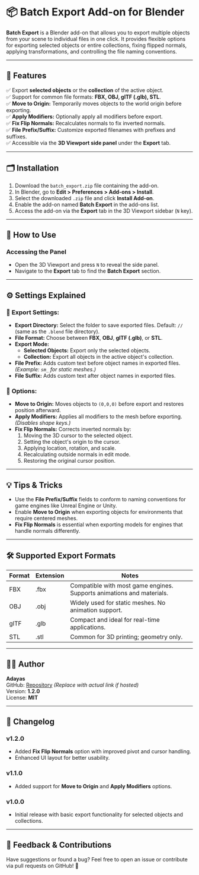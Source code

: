 # 📦 Batch Export Add-on for Blender

**Batch Export** is a Blender add-on that allows you to export multiple objects from your scene to individual files in one click. It provides flexible options for exporting selected objects or entire collections, fixing flipped normals, applying transformations, and controlling the file naming conventions.

---

## 📝 **Features**
✅ Export **selected objects** or the **collection** of the active object.  
✅ Support for common file formats: **FBX, OBJ, glTF (.glb), STL**.  
✅ **Move to Origin:** Temporarily moves objects to the world origin before exporting.  
✅ **Apply Modifiers:** Optionally apply all modifiers before export.  
✅ **Fix Flip Normals:** Recalculates normals to fix inverted normals.  
✅ **File Prefix/Suffix:** Customize exported filenames with prefixes and suffixes.  
✅ Accessible via the **3D Viewport side panel** under the **Export** tab.  

---

## 🗂️ **Installation**
1. Download the `batch_export.zip` file containing the add-on.  
2. In Blender, go to **Edit > Preferences > Add-ons > Install**.  
3. Select the downloaded `.zip` file and click **Install Add-on**.  
4. Enable the add-on named **Batch Export** in the add-ons list.  
5. Access the add-on via the **Export** tab in the 3D Viewport sidebar (`N` key).  

---

## 🚀 **How to Use**
### Accessing the Panel
- Open the 3D Viewport and press `N` to reveal the side panel.
- Navigate to the **Export** tab to find the **Batch Export** section.


---

## ⚙️ **Settings Explained**
### 📂 **Export Settings:**
- **Export Directory:** Select the folder to save exported files. Default: `//` (same as the `.blend` file directory).  
- **File Format:** Choose between **FBX**, **OBJ**, **glTF (.glb)**, or **STL**.  
- **Export Mode:**  
  - **Selected Objects:** Export only the selected objects.  
  - **Collection:** Export all objects in the active object's collection.  
- **File Prefix:** Adds custom text before object names in exported files. *(Example: `sm_` for static meshes.)*  
- **File Suffix:** Adds custom text after object names in exported files.  

### 🧩 **Options:**
- **Move to Origin:** Moves objects to `(0,0,0)` before export and restores position afterward.  
- **Apply Modifiers:** Applies all modifiers to the mesh before exporting. *(Disables shape keys.)*  
- **Fix Flip Normals:** Corrects inverted normals by:  
  1. Moving the 3D cursor to the selected object.  
  2. Setting the object's origin to the cursor.  
  3. Applying location, rotation, and scale.  
  4. Recalculating outside normals in edit mode.  
  5. Restoring the original cursor position.  

---

## 💡 **Tips & Tricks**
- Use the **File Prefix/Suffix** fields to conform to naming conventions for game engines like Unreal Engine or Unity.  
- Enable **Move to Origin** when exporting objects for environments that require centered meshes.  
- **Fix Flip Normals** is essential when exporting models for engines that handle normals differently.  

---

## 🛠️ **Supported Export Formats**
| Format | Extension | Notes |
|--------|-----------|-------|
| FBX    | .fbx      | Compatible with most game engines. Supports animations and materials. |
| OBJ    | .obj      | Widely used for static meshes. No animation support. |
| glTF   | .glb      | Compact and ideal for real-time applications. |
| STL    | .stl      | Common for 3D printing; geometry only. |

---

## 🧑‍💻 **Author**
**Adayas**  
GitHub: [Repository](https://github.com/adayaskm/Blender-Batch-Export) *(Replace with actual link if hosted)*  
Version: **1.2.0**  
License: **MIT**  

---

## 📝 **Changelog**
### v1.2.0
- Added **Fix Flip Normals** option with improved pivot and cursor handling.  
- Enhanced UI layout for better usability.  

### v1.1.0
- Added support for **Move to Origin** and **Apply Modifiers** options.  

### v1.0.0
- Initial release with basic export functionality for selected objects and collections.  

---

## 📢 **Feedback & Contributions**
Have suggestions or found a bug? Feel free to open an issue or contribute via pull requests on GitHub! 🚀
